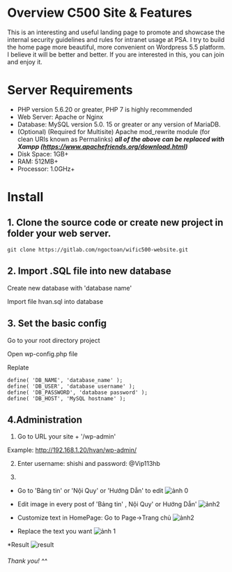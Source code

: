 #  Overview C500 Site & Features
 This is an interesting and useful landing page to promote and showcase the internal security guidelines and rules for intranet usage at PSA. I try to build the home page more beautiful, more convenient on  Wordpress 5.5 platform.
 I believe it will be better and better. If you are interested in this, you can join and enjoy it.



# Server Requirements 
* PHP version 5.6.20 or greater, PHP 7 is highly recommended
* Web Server: Apache or Nginx
* Database: MySQL version 5.0. 15 or greater or any    version of MariaDB.
* (Optional) (Required for Multisite) Apache mod_rewrite module (for clean URIs known as Permalinks)
***all of the above can be replaced with Xampp (https://www.apachefriends.org/download.html)***
* Disk Space: 1GB+
* RAM: 512MB+
* Processor: 1.0GHz+



# Install
## 1. Clone the source code or create new project in folder your web server.
```shell
git clone https://gitlab.com/ngoctoan/wific500-website.git
```

## 2. Import .SQL file into new database 
Create new database with 'database name'

Import file hvan.sql into database 

## 3. Set the basic config
Go to your root directory project

Open wp-config.php file

Replate 
```
define( 'DB_NAME', 'database_name' );
define( 'DB_USER', 'database username' );
define( 'DB_PASSWORD', 'database password' );
define( 'DB_HOST', 'MySQL hostname' );
```
## 4.Administration
1. Go to URL your site + '/wp-admin'

Example: http://192.168.1.20/hvan/wp-admin/

2. Enter username: shishi and password: @Vip113hb

3. 
* Go to 'Bảng tin' or 'Nội Quy' or 'Hướng Dẫn' to edit 
![ảnh 0](https://i.ibb.co/bRrM1c9/Selection-050.png)

* Edit image in every post of 'Bảng tin' , Nội Quy' or Hướng Dẫn'
![ảnh2](https://i.ibb.co/MPJq3rM/Selection-051.png)

* Customize text in HomePage: Go to Page->Trang chủ
![ảnh2](https://i.ibb.co/vZpWBdW/Selection-053.png)

* Replace the text you want
![ảnh 1](https://i.ibb.co/bJtT32P/Selection-054.png)

*Result 
![result](https://i.ibb.co/pz46PN3/screencapture-192-168-1-20-hvan-2020-11-05-19-01-33.png)

###### Thank you! ^^







